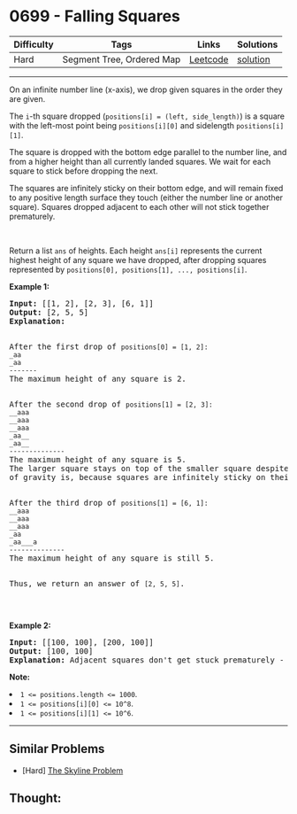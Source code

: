 # 0699 - Falling Squares

Difficulty  | Tags | Links | Solutions
----------- | ---- | ----- | -----
Hard | Segment Tree, Ordered Map | [Leetcode](https://leetcode.com/problems/falling-squares) | [solution](https://leetcode.com/problems/falling-squares/solution/)


-----------

<p>On an infinite number line (x-axis), we drop given squares in the order they are given.</p>
<p>The <code>i</code>-th square dropped (<code>positions[i] = (left, side_length)</code>) is a square with the left-most point being <code>positions[i][0]</code> and sidelength <code>positions[i][1]</code>.</p>
<p>The square is dropped with the bottom edge parallel to the number line, and from a higher height than all currently landed squares.  We wait for each square to stick before dropping the next.</p>
<p>The squares are infinitely sticky on their bottom edge, and will remain fixed to any positive length surface they touch (either the number line or another square).  Squares dropped adjacent to each other will not stick together prematurely.</p>

<br>
<p>Return a list <code>ans</code> of heights.  Each height <code>ans[i]</code> represents the current highest height of any square we have dropped, after dropping squares represented by <code>positions[0], positions[1], ..., positions[i]</code>.
</p>

<p><b>Example 1:</b><br />
<pre>
<b>Input:</b> [[1, 2], [2, 3], [6, 1]]
<b>Output:</b> [2, 5, 5]
<b>Explanation:</b>
<p>
After the first drop of <code>positions[0] = [1, 2]:
_aa
_aa
-------
</code>The maximum height of any square is 2.
</p><p>
After the second drop of <code>positions[1] = [2, 3]:
__aaa
__aaa
__aaa
_aa__
_aa__
--------------
</code>The maximum height of any square is 5.  
The larger square stays on top of the smaller square despite where its center
of gravity is, because squares are infinitely sticky on their bottom edge.
</p><p>
After the third drop of <code>positions[1] = [6, 1]:
__aaa
__aaa
__aaa
_aa
_aa___a
--------------
</code>The maximum height of any square is still 5.

Thus, we return an answer of <code>[2, 5, 5]</code>.
</pre>
</p>

<br>

<p><b>Example 2:</b><br />
<pre>
<b>Input:</b> [[100, 100], [200, 100]]
<b>Output:</b> [100, 100]
<b>Explanation:</b> Adjacent squares don't get stuck prematurely - only their bottom edge can stick to surfaces.
</pre>
</p>

<p><b>Note:</b>
<li><code>1 <= positions.length <= 1000</code>.</li>
<li><code>1 <= positions[i][0] <= 10^8</code>.</li>
<li><code>1 <= positions[i][1] <= 10^6</code>.</li>
</p>

-----------


## Similar Problems

- [Hard] [The Skyline Problem](the-skyline-problem)




## Thought:
